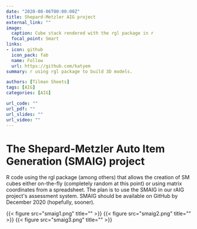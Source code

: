 ```yaml
---
date: "2020-08-06T00:00:00Z"
title: Shepard-Metzler AIG project
external_link: ""
image:
  caption: Cube stack rendered with the rgl package in r
  focal_point: Smart
links:
- icon: github
  icon_pack: fab
  name: Follow
  url: https://github.com/katyem
summary: r using rgl package to build 3D models.

authors: [Tilman Sheets]
tags: [AIG]
categories: [AIG]

url_code: ""
url_pdf: ""
url_slides: ""
url_video: ""
---
```


# The Shepard-Metzler Auto Item Generation (SMAIG) project
R code using the rgl package (among others) that allows the creation of SM cubes either on-the-fly (completely random at this point) or using matrix coordinates from a spreadsheet. The plan is to use the SMAIG in our rAIG project's assessment system.  SMAIG should be available on GitHub by December 2020 (hopefully, sooner).

{{< figure src="smaig1.png" title="" >}}
{{< figure src="smaig2.png" title="" >}}
{{< figure src="smaig3.png" title="" >}}



